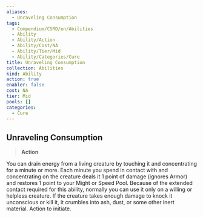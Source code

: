 ```yaml
---
aliases:
  - Unraveling Consumption
tags:
  - Compendium/CSRD/en/Abilities
  - Ability
  - Ability/Action
  - Ability/Cost/NA
  - Ability/Tier/Mid
  - Ability/Categories/Cure
title: Unraveling Consumption
collection: Abilities
kind: Ability
action: true
enabler: false
cost: NA
tier: Mid
pools: []
categories:
  - Cure
---
```

## Unraveling Consumption  
>**Action**
  
You can drain energy from a living creature by touching it and concentrating for a minute or more. Each minute you spend in contact with and concentrating on the creature deals it 1 point of damage (ignores Armor) and restores 1 point to your Might or Speed Pool. Because of the extended contact required for this ability, normally you can use it only on a willing or helpless creature. If the creature takes enough damage to knock it unconscious or kill it, it crumbles into ash, dust, or some other inert material. Action to initiate.
